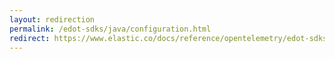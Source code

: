 ```yaml
---
layout: redirection
permalink: /edot-sdks/java/configuration.html
redirect: https://www.elastic.co/docs/reference/opentelemetry/edot-sdks/java/configuration.html
---
```


